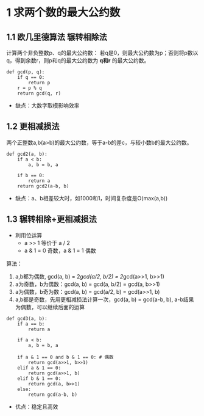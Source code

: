 # 1 求两个数的最大公约数

## 1.1 欧几里德算法 辗转相除法
计算两个非负整数p、q的最大公约数： 若q是0，则最大公约数为p；否则将p数以q，得到余数r，则p和q的最大公约数为 **q和r** 的最大公约数。
```
def gcd(p, q):
    if q == 0:
        return p
    r = p % q
    return gcd(q, r)
```
* 缺点：大数字取模影响效率

## 1.2 更相减损法
两个正整数a,b(a>b)的最大公约数，等于a-b的差c，与较小数b的最大公约数。
```
def gcd2(a, b):
    if a < b:
        a, b = b, a
        
    if b == 0:
        return a
    return gcd2(a-b, b)
```
* 缺点：a、b相差较大时，如1000和1，时间复杂度是O(max(a,b))

## 1.3 辗转相除+更相减损法
* 利用位运算
    * a >> 1 等价于 a / 2
    * a & 1 = 0 奇数，a & 1 = 1 偶数

算法：
1. a,b都为偶数, gcd(a, b) = 2*gcd(a/2, b/2) = 2*gcd(a>>1, b>>1)
2. a为奇数，b为偶数：gcd(a, b) = gcd(a, b/2) = gcd(a, b>>1)
3. a为偶数，b奇为数：gcd(a, b) = gcd(a/2, b) = gcd(a>>1, b)
4. a,b都是奇数，先用更相减损法计算一次，gcd(a, b) = gcd(a-b, b), a-b结果为偶数，可以继续后面的运算
```
def gcd3(a, b):    
    if a == b:
        return a
    
    if a < b:
        a, b = b, a
    
    if a & 1 == 0 and b & 1 == 0: # 偶数
        return gcd(a>>1, b>>1)
    elif a & 1 == 0:
        return gcd(a>>1, b)
    elif b & 1 == 0:
        return gcd(a, b>>1)
    else:        
        return gcd(a-b, b)
```
* 优点：稳定且高效